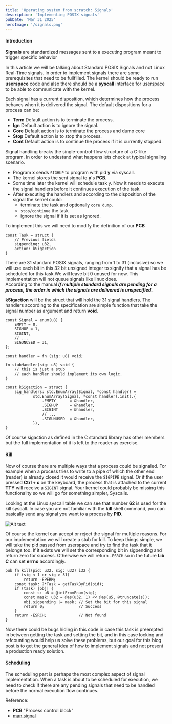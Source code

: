 ```yaml
---
title: 'Operating system from scratch: Signals'
description: 'Implementing POSIX signals'
pubDate: 'Mar 31 2025'
heroImage: '/signals.png'
---
```



#### Introduction
**Signals** are standardized messages sent to a executing program meant to trigger specific behavior

In this article we will be talking about Standard POSIX Signals and not Linux Real-Time signals.
In order to implement signals there are some prerequisites that need to be fullfilled. The kernel
should be  ready to run **userspace** code and also there should be a **syscall** interface for userspace
to be able to communicate with the kernel.

Each signal has a current disposition, which determines how the process behaves when it is delivered
the signal. The default dispositions for a process can be:
- **Term**   Default action is to terminate the process.
- **Ign**   Default action is to ignore the signal.
- **Core**   Default action is to terminate the process and dump core
- **Stop**   Default action is to stop the process.
- **Cont**   Default action is to continue the process if it is
              currently stopped.

Signal handling breaks the single-control-flow structure of a C-like program. In order to undestand what happens lets check at typical signaling scenario.

* Program **x** sends `SIGHUP` to program with pid **y** via syscall.
* The kernel stores the sent signal to **y**'s **PCB**.
* Some time later the kernel will schedule task y. Now it needs to execute the signal handlers before it continues execution of the task.
* After executing the handlers and according to the disposition of the signal the kernel could:
    - terminate the task and optionally `core dump`. 
    - `stop/continue` the task
    - ignore the signal if it is set as ignored.

To implement this we will need to modify the definition of our **PCB**
```zig
const Task = struct {
    // Previous fields
    sigpending: u32,
    action: kSigaction
}
```

There are 31 standard POSIX signals, ranging from 1 to 31 (inclusive) so we will use each bit in this 32 bit
unsigned integer to signify that a signal has be scheduled for this task.We will leave bit 0 unused for now.
This implementation will not queue signals like linux does.  
According to the manual 
***If multiple standard signals are pending for a process, the order
in which the signals are delivered is unspecified.***

**kSigaction** will be the struct that will hold the 31 signal handlers.
The handlers according to the specification are simple function that take
the signal number as argument and return **void**.

```zig
const Signal = enum(u8) {
    EMPTY = 0,
    SIGHUP = 1,
    SIGINT,
    // ...
    SIGUNUSED = 31,
};

const handler = fn (sig: u8) void;

fn stubHandler(sig: u8) void {
    // this is just a stub
    // each handler should implement its own logic.
}

const kSigaction = struct {
    sig_handlers: std.EnumArray(Signal, *const handler) =
            std.EnumArray(Signal, *const handler).init(.{
                .EMPTY      = &handler,
                .SIGHUP     = &handler,
                .SIGINT     = &handler,
                // ...
                .SIGUNUSED  = &handler,
            }),
}
```

Of course sigaction as defined in the C standard library has other members but
the full implementation of it is left to the reader as exercise.

#### Kill

Now of course there are multiple ways that a process could be signaled. For example 
when a process tries to write to a pipe of which the other end (reader) is already closed
it would receive the `SIGPIPE` signal. Or if the user pressed **Ctrl + c** on the keyboard, the
process that is attached to the current **TTY** will receive a `SIGINT` signal. Your kernel could
probably be missing this functionality so we will go for something simpler, Syscalls.

Looking at the Linux syscall table we can see that number **62** is used for the kill syscall.
In case you are not familiar with the **kill** shell command, you can basically send any signal you want
to a process by **PID**. 

![Alt text](/kill.png)

Of course the kernel can accept or reject the signal for multiple reasons.
For our implementation we will create a stub for kill. To keep things simple, we will take 
the pid passed from userspace and try to find the task that it belongs too. If it exists we will set the corresponding
bit in sigpending and return zero for success. Otherwise we will return `-ESRCH` so in the future **Lib C** can set **errno** accordingly.

```zig
pub fn kill(pid: u32, sig: u32) i32 {
    if (sig < 1 or sig > 31)
        return -EPERM;
    const task: ?*Task = getTaskByPid(pid);
    if (task) |obj| {
        const s: u8 = @intFromEnum(sig);
        const mask: u32 = @as(u32, 1) << @as(u5, @truncate(s));
        obj.sigpending |= mask; // Set the bit for this signal
        return 0;               // Success
    }
    return -ESRCH;              // Not found
}
```

Now there could be bugs hiding in this code in case this task is preempted
in between getting the task and setting the bit, and in this case locking
and refcounting would help us solve these problems, but our goal for this
blog post is to get the general idea of how to implement signals and not
present a production ready solution.


#### Scheduling

The scheduling part is perhaps the most complex aspect of signal implementation. 
When a task is about to be scheduled for execution, we need to check if there
are any pending signals that need to be handled before the normal execution flow continues.


Reference:
- **PCB** "Process control block"
- [man signal](https://man7.org/linux/man-pages/man7/signal.7.html)
